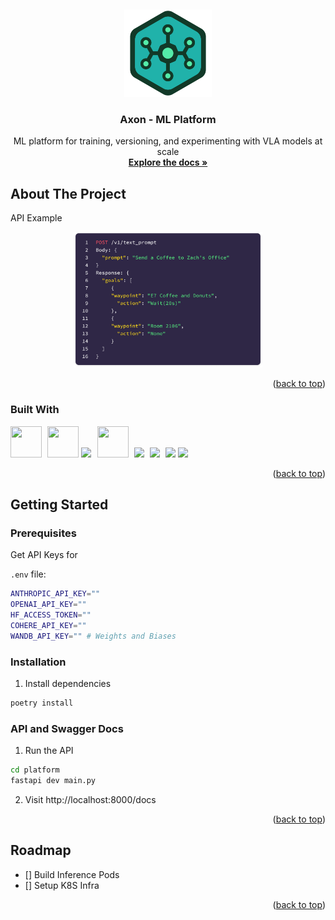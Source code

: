 <a id="readme-top"></a>
<br />
<div align="center">

  <a href="https://github.com/ammar-s847/fydp-repo"><img width="140px" src="./docs/images/logo.png"></a>

  <h3 align="center">Axon - ML Platform</h3>

  <p align="center">
    ML platform for training, versioning, and experimenting with VLA models at scale
    <br />
    <a href="https://github.com/ammar-s847/fydp-repo"><strong>Explore the docs »</strong></a>
    <br />
  </p>
</div>



<!-- TABLE OF CONTENTS -->
<!-- <details>
  <summary>Table of Contents</summary>
  <ol>
    <li>
      <a href="#about-the-project">About The Project</a>
      <ul>
        <li><a href="#built-with">Built With</a></li>
      </ul>
    </li>
    <li>
      <a href="#getting-started">Getting Started</a>
      <ul>
        <li><a href="#prerequisites">Prerequisites</a></li>
        <li><a href="#installation">Installation</a></li>
      </ul>
    </li>
    <li><a href="#usage">Usage</a></li>
    <li><a href="#roadmap">Roadmap</a></li>
    <li><a href="#contributing">Contributing</a></li>
    <li><a href="#license">License</a></li>
    <li><a href="#contact">Contact</a></li>
    <li><a href="#acknowledgments">Acknowledgments</a></li>
  </ol>
</details> -->



<!-- ABOUT THE PROJECT -->
## About The Project

API Example

<div align="center">
<img width="60%" style="text-align: center" src="./docs/images/endpoint-example-1.png">
</div>
<!-- ![alt text](./docs/images/endpoint-example-1.png) -->

<p align="right">(<a href="#readme-top">back to top</a>)</p>


### Built With



<img width="50" height="50" src="https://user-images.githubusercontent.com/25181517/183423507-c056a6f9-1ba8-4312-a350-19bcbc5a8697.png"></img> <img style="padding: 0 0 0 5px" width="50" height="50" src="https://user-images.githubusercontent.com/25181517/182534006-037f08b5-8e7b-4e5f-96b6-5d2a5558fa85.png"></img> <img width="auto" height="50" src="https://user-images.githubusercontent.com/25181517/117207330-263ba280-adf4-11eb-9b97-0ac5b40bc3be.png"></img><img style="padding: 0 0 0 10px" width="50" height="50" src="https://user-images.githubusercontent.com/25181517/192107855-e669c777-9172-49c5-b7e0-404e29df0fee.png"></img> <img style="padding: 0 0 0 5px" width="auto" height="40" src="https://miro.medium.com/v2/resize:fit:640/1*dpXAaEpwsJcs2UbZEp5jJw.png"></img> <img style="padding: 0 0 0 5px" width="auto" height="50" src="https://cdn.icon-icons.com/icons2/2699/PNG/512/pytorch_logo_icon_169823.png"></img> <img style="padding: 0 0 0 5px" width="auto" height="50" src="https://logos-world.net/wp-content/uploads/2023/05/Cohere-Logo.png"></img>  <img width="auto" height="50" src="https://huggingface.co/datasets/huggingface/brand-assets/resolve/main/hf-logo-with-title.svg"></img>

<p align="right">(<a href="#readme-top">back to top</a>)</p>


## Getting Started


### Prerequisites

Get API Keys for

`.env` file:
```sh
ANTHROPIC_API_KEY=""
OPENAI_API_KEY=""
HF_ACCESS_TOKEN=""
COHERE_API_KEY=""
WANDB_API_KEY="" # Weights and Biases
```

### Installation

1. Install dependencies
```sh
poetry install
```

### API and Swagger Docs

1. Run the API

```sh
cd platform
fastapi dev main.py
```

2. Visit http://localhost:8000/docs

<p align="right">(<a href="#readme-top">back to top</a>)</p>

## Roadmap

- [] Build Inference Pods
- [] Setup K8S Infra

<p align="right">(<a href="#readme-top">back to top</a>)</p>
